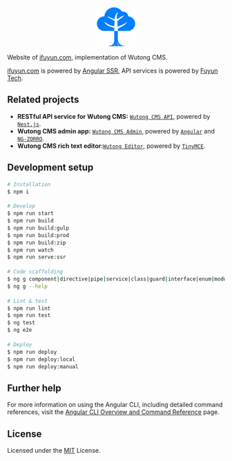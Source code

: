 <br/>
<p align="center">
  <a href="https://www.ifuyun.com" title="心之所向，素履以往 - 浮云网" target="_blank">
    <img src="./public/favicon.png" height="90" alt="Logo of ifuyun.com" />
  </a>
</p>

Website of [ifuyun.com](https://www.ifuyun.com), implementation of Wutong CMS.

[ifuyun.com](https://www.ifuyun.com) is powered by [Angular SSR](https://angular.dev), API services is powered by [Fuyun Tech](https://www.ireadpay.com).

## Related projects

- **RESTful API service for Wutong CMS:** [`Wutong CMS API`](https://www.ireadpay.com), powered by [`Nest.js`](https://nestjs.com).
- **Wutong CMS admin app:** [`Wutong CMS Admin`](https://admin.ireadpay.com), powered by [`Angular`](https://angular.dev) and [`NG-ZORRO`](https://github.com/NG-ZORRO/ng-zorro-antd).
- **Wutong CMS rich text editor:**[`Wutong Editor`](https://bitbucket.org/ifuyun/tinymce), powered by [`TinyMCE`](https://www.tiny.cloud).

## Development setup

```bash
# Installation
$ npm i

# Develop
$ npm run start
$ npm run build
$ npm run build:gulp
$ npm run build:prod
$ npm run build:zip
$ npm run watch
$ npm run serve:ssr

# Code scaffolding
$ ng g component|directive|pipe|service|class|guard|interface|enum|module name
$ ng g --help

# Lint & test
$ npm run lint
$ npm run test
$ ng test
$ ng e2e

# Deploy
$ npm run deploy
$ npm run deploy:local
$ npm run deploy:manual
```

## Further help

For more information on using the Angular CLI, including detailed command references, visit the [Angular CLI Overview and Command Reference](https://angular.dev/tools/cli) page.

## License

Licensed under the [MIT](/LICENSE) License.
